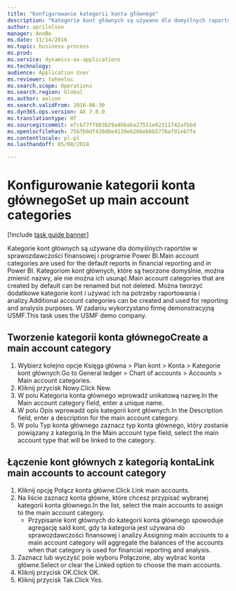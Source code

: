 ```yaml
--- 
title: "Konfigurowanie kategorii konta głównego"
description: "Kategorie kont głównych są używane dla domyślnych raportów w sprawozdawczości finansowej i programie Power BI."
author: aprilolson
manager: AnnBe
ms.date: 11/14/2016
ms.topic: business-process
ms.prod: 
ms.service: dynamics-ax-applications
ms.technology: 
audience: Application User
ms.reviewer: twheeloc
ms.search.scope: Operations
ms.search.region: Global
ms.author: aolson
ms.search.validFrom: 2016-06-30
ms.dyn365.ops.version: AX 7.0.0
ms.translationtype: HT
ms.sourcegitcommit: efcb77ff883b29a4bbaba27551e02311742afbbd
ms.openlocfilehash: 756fb0df430d8e4139eb266eb6b5776af91eb7fe
ms.contentlocale: pl-pl
ms.lasthandoff: 05/08/2018

---
```

# <a name="set-up-main-account-categories"></a><span data-ttu-id="3c423-103">Konfigurowanie kategorii konta głównego</span><span class="sxs-lookup"><span data-stu-id="3c423-103">Set up main account categories</span></span>

[!include [task guide banner](../../includes/task-guide-banner.md)]

<span data-ttu-id="3c423-104">Kategorie kont głównych są używane dla domyślnych raportów w sprawozdawczości finansowej i programie Power BI.</span><span class="sxs-lookup"><span data-stu-id="3c423-104">Main account categories are used for the default reports in financial reporting and in Power BI.</span></span> <span data-ttu-id="3c423-105">Kategoriom kont głównych, które są tworzone domyślnie, można zmienić nazwy, ale nie można ich usunąć.</span><span class="sxs-lookup"><span data-stu-id="3c423-105">Main account categories that are created by default can be renamed but not deleted.</span></span> <span data-ttu-id="3c423-106">Można tworzyć dodatkowe kategorie kont i używać ich na potrzeby raportowania i analizy.</span><span class="sxs-lookup"><span data-stu-id="3c423-106">Additional account categories can be created and used for reporting and analysis purposes.</span></span> <span data-ttu-id="3c423-107">W zadaniu wykorzystano firmę demonstracyjną USMF.</span><span class="sxs-lookup"><span data-stu-id="3c423-107">This task uses the USMF demo company.</span></span>


## <a name="create-a-main-account-category"></a><span data-ttu-id="3c423-108">Tworzenie kategorii konta głównego</span><span class="sxs-lookup"><span data-stu-id="3c423-108">Create a main account category</span></span>
1. <span data-ttu-id="3c423-109">Wybierz kolejno opcje Księga główna > Plan kont > Konta > Kategorie kont głównych.</span><span class="sxs-lookup"><span data-stu-id="3c423-109">Go to General ledger > Chart of accounts > Accounts > Main account categories.</span></span>
2. <span data-ttu-id="3c423-110">Kliknij przycisk Nowy.</span><span class="sxs-lookup"><span data-stu-id="3c423-110">Click New.</span></span>
3. <span data-ttu-id="3c423-111">W polu Kategoria konta głównego wprowadź unikatową nazwę.</span><span class="sxs-lookup"><span data-stu-id="3c423-111">In the Main account category field, enter a unique name.</span></span>
4. <span data-ttu-id="3c423-112">W polu Opis wprowadź opis kategorii kont głównych.</span><span class="sxs-lookup"><span data-stu-id="3c423-112">In the Description field, enter a description for the main account category.</span></span>
5. <span data-ttu-id="3c423-113">W polu Typ konta głównego zaznacz typ konta głównego, który zostanie powiązany z kategorią.</span><span class="sxs-lookup"><span data-stu-id="3c423-113">In the Main account type field, select the main account type that will be linked to the category.</span></span>

## <a name="link-main-accounts-to-account-category"></a><span data-ttu-id="3c423-114">Łączenie kont głównych z kategorią konta</span><span class="sxs-lookup"><span data-stu-id="3c423-114">Link main accounts to account category</span></span>
1. <span data-ttu-id="3c423-115">Kliknij opcję Połącz konta główne.</span><span class="sxs-lookup"><span data-stu-id="3c423-115">Click Link main accounts.</span></span>
2. <span data-ttu-id="3c423-116">Na liście zaznacz konta główne, które chcesz przypisać wybranej kategorii konta głównego.</span><span class="sxs-lookup"><span data-stu-id="3c423-116">In the list, select the main accounts to assign to the main account category.</span></span>
    * <span data-ttu-id="3c423-117">Przypisanie kont głównych do kategorii konta głównego spowoduje agregację sald kont, gdy ta kategoria jest używana do sprawozdawczości finansowej i analizy.</span><span class="sxs-lookup"><span data-stu-id="3c423-117">Assigning main accounts to a main account category will aggregate the balances of the accounts when that category is used for financial reporting and analysis.</span></span>  
3. <span data-ttu-id="3c423-118">Zaznacz lub wyczyść pole wyboru Połączone, aby wybrać konta główne.</span><span class="sxs-lookup"><span data-stu-id="3c423-118">Select or clear the Linked option to choose the main accounts.</span></span>
4. <span data-ttu-id="3c423-119">Kliknij przycisk OK.</span><span class="sxs-lookup"><span data-stu-id="3c423-119">Click OK.</span></span>
5. <span data-ttu-id="3c423-120">Kliknij przycisk Tak.</span><span class="sxs-lookup"><span data-stu-id="3c423-120">Click Yes.</span></span>


